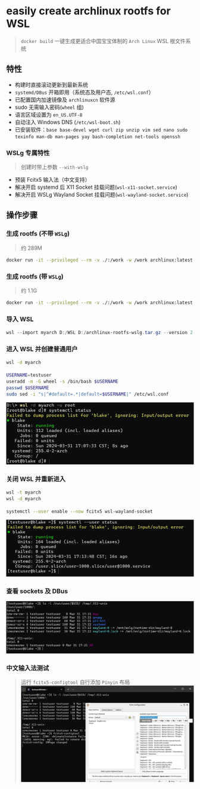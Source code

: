 # easily create archlinux rootfs for WSL
> `docker build` 一键生成更适合中国宝宝体制的 `Arch Linux` WSL 根文件系统

## 特性
- 构建时直接滚动更新到最新系统
- `systemd/DBus` 开箱即用（系统态及用户态, `/etc/wsl.conf`）
- 已配置国内加速镜像及 `archlinuxcn` 软件源
- sudo 无需输入密码(`wheel` 组)
- 语言区域设置为 `en_US.UTF-8`
- 自动注入 Windows DNS (`/etc/wsl-boot.sh`)
- 已安装软件：`base base-devel wget curl zip unzip vim sed nano sudo texinfo man-db man-pages yay bash-completion net-tools openssh`

### WSLg 专属特性
> 创建时带上参数 `--with-wslg`
- 预装 Fcitx5 输入法（中文支持）
- 解决开启 systemd 后 X11 Socket 挂载问题(`wsl-x11-socket.service`)
- 解决开启 WSLg Wayland Socket 挂载问题(`wsl-wayland-socket.service`)

## 操作步骤

### 生成 rootfs (不带 `WSLg`)
> 约 289M
```bash
docker run -it --privileged --rm -v ./:/work -w /work archlinux:latest bash ./create-rootfs.sh
```

### 生成 rootfs (带 `WSLg`)
> 约 1.1G
```bash
docker run -it --privileged --rm -v ./:/work -w /work archlinux:latest bash ./create-rootfs.sh --with-wslg
```

### 导入 WSL
```powershell
wsl --import myarch D:/WSL D:/archlinux-rootfs-wslg.tar.gz --version 2
```

### 进入 WSL 并创建普通用户
```bash
wsl -d myarch

USERNAME=testuser
useradd -m -G wheel -s /bin/bash $USERNAME
passwd $USERNAME
sudo sed -i "s|^#default=.*|default=$USERNAME|" /etc/wsl.conf
```
![alt text](images/system-systemctl-status.png)


### 关闭 WSL 并重新进入
```bash
wsl -t myarch
wsl -d myarch

systemctl --user enable --now fcitx5 wsl-wayland-socket
```
![alt text](images/user-systemctl-status.png)

### 查看 sockets 及 DBus
![alt text](images/user-dbus-wayland-x11.png)

### 中文输入法测试
> 运行 `fcitx5-configtool` 自行添加 `Pinyin` 布局
![alt text](images/fcitx5.png)

